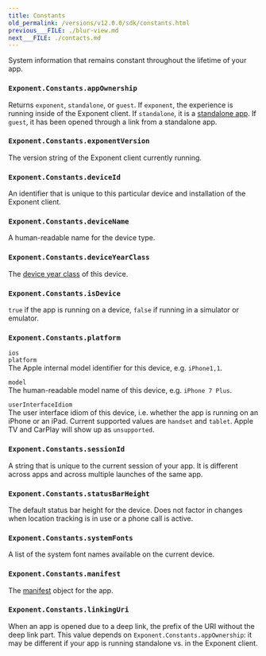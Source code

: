 ```yaml
---
title: Constants
old_permalink: /versions/v12.0.0/sdk/constants.html
previous___FILE: ./blur-view.md
next___FILE: ./contacts.md
---
```


System information that remains constant throughout the lifetime of your app.

### `Exponent.Constants.appOwnership`

Returns `exponent`, `standalone`, or `guest`. If `exponent`, the experience is running inside of the Exponent client. If `standalone`, it is a [standalone app](../guides/building-standalone-apps.html#building-standalone-apps). If `guest`, it has been opened through a link from a standalone app.

### `Exponent.Constants.exponentVersion`

The version string of the Exponent client currently running.

### `Exponent.Constants.deviceId`

An identifier that is unique to this particular device and installation of the Exponent client.

### `Exponent.Constants.deviceName`

A human-readable name for the device type.

### `Exponent.Constants.deviceYearClass`

The [device year class](https://github.com/facebook/device-year-class) of this device.

### `Exponent.Constants.isDevice`

`true` if the app is running on a device, `false` if running in a simulator or emulator.

### `Exponent.Constants.platform`

 `ios`  
 `platform`  
The Apple internal model identifier for this device, e.g. `iPhone1,1`.

 `model`  
The human-readable model name of this device, e.g. `iPhone 7 Plus`.

 `userInterfaceIdiom`  
The user interface idiom of this device, i.e. whether the app is running on an iPhone or an iPad. Current supported values are `handset` and `tablet`. Apple TV and CarPlay will show up as `unsupported`.

### `Exponent.Constants.sessionId`

A string that is unique to the current session of your app. It is different across apps and across multiple launches of the same app.

### `Exponent.Constants.statusBarHeight`

The default status bar height for the device. Does not factor in changes when location tracking is in use or a phone call is active.

### `Exponent.Constants.systemFonts`

A list of the system font names available on the current device.

### `Exponent.Constants.manifest`

The [manifest](../guides/how-exponent-works.html#exponent-manifest) object for the app.

### `Exponent.Constants.linkingUri`

When an app is opened due to a deep link, the prefix of the URI without the deep link part. This value depends on `Exponent.Constants.appOwnership`: it may be different if your app is running standalone vs. in the Exponent client.
